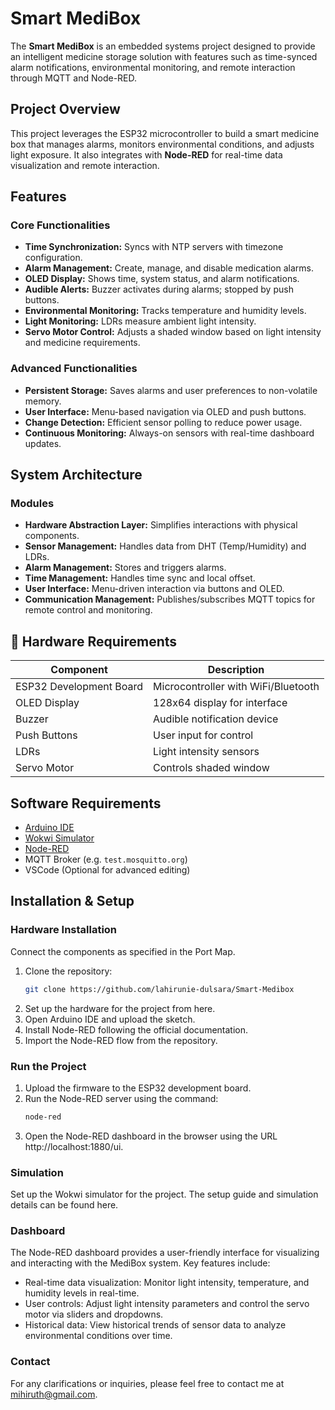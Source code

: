 # Smart MediBox

The **Smart MediBox** is an embedded systems project designed to provide an intelligent medicine storage solution with features such as time-synced alarm notifications, environmental monitoring, and remote interaction through MQTT and Node-RED.

## Project Overview

This project leverages the ESP32 microcontroller to build a smart medicine box that manages alarms, monitors environmental conditions, and adjusts light exposure. It also integrates with **Node-RED** for real-time data visualization and remote interaction.

## Features

### Core Functionalities
- **Time Synchronization:** Syncs with NTP servers with timezone configuration.
- **Alarm Management:** Create, manage, and disable medication alarms.
- **OLED Display:** Shows time, system status, and alarm notifications.
- **Audible Alerts:** Buzzer activates during alarms; stopped by push buttons.
- **Environmental Monitoring:** Tracks temperature and humidity levels.
- **Light Monitoring:** LDRs measure ambient light intensity.
- **Servo Motor Control:** Adjusts a shaded window based on light intensity and medicine requirements.

### Advanced Functionalities
- **Persistent Storage:** Saves alarms and user preferences to non-volatile memory.
- **User Interface:** Menu-based navigation via OLED and push buttons.
- **Change Detection:** Efficient sensor polling to reduce power usage.
- **Continuous Monitoring:** Always-on sensors with real-time dashboard updates.

## System Architecture

### Modules
- **Hardware Abstraction Layer:** Simplifies interactions with physical components.
- **Sensor Management:** Handles data from DHT (Temp/Humidity) and LDRs.
- **Alarm Management:** Stores and triggers alarms.
- **Time Management:** Handles time sync and local offset.
- **User Interface:** Menu-driven interaction via buttons and OLED.
- **Communication Management:** Publishes/subscribes MQTT topics for remote control and monitoring.

## 🔧 Hardware Requirements

| Component                 | Description                          |
|--------------------------|--------------------------------------|
| ESP32 Development Board  | Microcontroller with WiFi/Bluetooth  |
| OLED Display             | 128x64 display for interface         |
| Buzzer                   | Audible notification device          |
| Push Buttons             | User input for control               |
| LDRs                     | Light intensity sensors              |
| Servo Motor              | Controls shaded window               |

## Software Requirements

- [Arduino IDE](https://www.arduino.cc/en/software)
- [Wokwi Simulator](https://wokwi.com/)
- [Node-RED](https://nodered.org/)
- MQTT Broker (e.g. `test.mosquitto.org`)
- VSCode (Optional for advanced editing)

## Installation & Setup

### Hardware Installation

Connect the components as specified in the Port Map.

1. Clone the repository:
   ```bash
   git clone https://github.com/lahirunie-dulsara/Smart-Medibox
2. Set up the hardware for the project from here.
3. Open Arduino IDE and upload the sketch.
4. Install Node-RED following the official documentation.
5. Import the Node-RED flow from the repository.

### Run the Project

1. Upload the firmware to the ESP32 development board.
2. Run the Node-RED server using the command:
   ```bash
   node-red
3. Open the Node-RED dashboard in the browser using the URL http://localhost:1880/ui.

   
### Simulation
Set up the Wokwi simulator for the project. The setup guide and simulation details can be found here.

### Dashboard
The Node-RED dashboard provides a user-friendly interface for visualizing and interacting with the MediBox system. Key features include:
- Real-time data visualization: Monitor light intensity, temperature, and humidity levels in real-time.
- User controls: Adjust light intensity parameters and control the servo motor via sliders and dropdowns.
- Historical data: View historical trends of sensor data to analyze environmental conditions over time.

### Contact
For any clarifications or inquiries, please feel free to contact me at [mihiruth@gmail.com](mailto:lahirdulsara@gmail.com).

